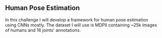 ## Human Pose Estimation

In this challenge I will develop a framework for human pose estimation using CNNs mostly.
The dataset I will use is MDPII containing ~25k images of humans and 16 joints' annotations.